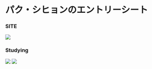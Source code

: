 # パク・シヒョンのエントリーシート

### SITE
<img src="https://img.shields.io/badge/Instagram-E4405F?style=flat-square&logo=Instagram&logoColor=white"/>

### Studying
<img src="https://img.shields.io/badge/VSCode-007ACC?style=flat-square&logo=Visual Studio Code&logoColor=white"/> <img src="https://img.shields.io/badge/Eclipse-2C2255?style=flat-square&logo=Eclipse IDE&logoColor=white"/>
